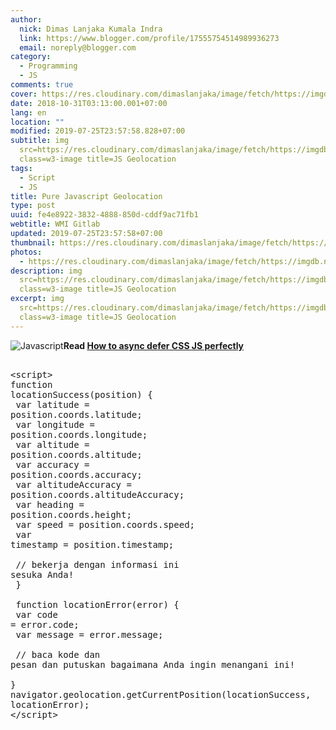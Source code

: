 ```yaml
---
author:
  nick: Dimas Lanjaka Kumala Indra
  link: https://www.blogger.com/profile/17555754514989936273
  email: noreply@blogger.com
category:
  - Programming
  - JS
comments: true
cover: https://res.cloudinary.com/dimaslanjaka/image/fetch/https://imgdb.net/images/4291.jpg
date: 2018-10-31T03:13:00.001+07:00
lang: en
location: ""
modified: 2019-07-25T23:57:58.828+07:00
subtitle: img
  src=https://res.cloudinary.com/dimaslanjaka/image/fetch/https://imgdb.net/images/4291.jpg
  class=w3-image title=JS Geolocation
tags:
  - Script
  - JS
title: Pure Javascript Geolocation
type: post
uuid: fe4e8922-3832-4888-850d-cddf9ac71fb1
webtitle: WMI Gitlab
updated: 2019-07-25T23:57:58+07:00
thumbnail: https://res.cloudinary.com/dimaslanjaka/image/fetch/https://imgdb.net/images/4291.jpg
photos:
  - https://res.cloudinary.com/dimaslanjaka/image/fetch/https://imgdb.net/images/4291.jpg
description: img
  src=https://res.cloudinary.com/dimaslanjaka/image/fetch/https://imgdb.net/images/4291.jpg
  class=w3-image title=JS Geolocation
excerpt: img
  src=https://res.cloudinary.com/dimaslanjaka/image/fetch/https://imgdb.net/images/4291.jpg
  class=w3-image title=JS Geolocation
---
```


<img src="https://res.cloudinary.com/dimaslanjaka/image/fetch/https://imgdb.net/images/4291.jpg" class="w3-image" title="JS Geolocation" alt="Javascript"><b>Read <a href="https://web-manajemen.blogspot.com/2019/07/cara-defer-loading-javascript.html" target="_blank" rel="follow">How to async defer CSS JS perfectly</a></b><pre><br>&lt;script&gt;<br>function locationSuccess(position) {<br>        var latitude = position.coords.latitude;<br>        var longitude = position.coords.longitude;<br>        var altitude = position.coords.altitude;<br>        var accuracy = position.coords.accuracy;<br>        var altitudeAccuracy = position.coords.altitudeAccuracy;<br>        var heading = position.coords.height;<br>        var speed = position.coords.speed;<br>        var timestamp = position.timestamp;<br><br>        // bekerja dengan informasi ini sesuka Anda!<br>    }<br><br>    function locationError(error) {<br>        var code = error.code;<br>        var message = error.message;<br><br>        // baca kode dan pesan dan putuskan bagaimana Anda ingin menangani ini!<br>    }<br>navigator.geolocation.getCurrentPosition(locationSuccess, locationError);<br>&lt;/script&gt;<br></pre>